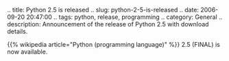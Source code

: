 .. title: Python 2.5 is released
.. slug: python-2-5-is-released
.. date: 2006-09-20 20:47:00
.. tags: python, release, programming
.. category: General
.. description: Announcement of the release of Python 2.5 with download details.

{{% wikipedia article="Python (programming language)" %}} 2.5 (FINAL) is now available.
